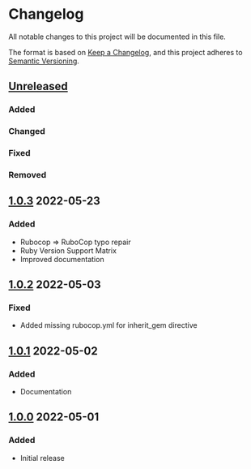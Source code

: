 # Changelog
All notable changes to this project will be documented in this file.

The format is based on [Keep a Changelog](https://keepachangelog.com/en/1.0.0/),
and this project adheres to [Semantic Versioning](https://semver.org/spec/v2.0.0.html).

## [Unreleased]
### Added

### Changed

### Fixed

### Removed

## [1.0.3] 2022-05-23
### Added
* Rubocop => RuboCop typo repair
* Ruby Version Support Matrix
* Improved documentation

## [1.0.2] 2022-05-03
### Fixed
* Added missing rubocop.yml for inherit_gem directive

## [1.0.1] 2022-05-02
### Added
* Documentation

## [1.0.0] 2022-05-01
### Added
* Initial release

[Unreleased]: https://github.com/rubocop-lts/rubocop-ruby3_1/compare/v1.0.3...HEAD
[1.0.3]: https://github.com/rubocop-lts/rubocop-ruby3_1/compare/v1.0.2...v1.0.3
[1.0.2]: https://github.com/rubocop-lts/rubocop-ruby3_1/compare/v1.0.1...v1.0.2
[1.0.1]: https://github.com/rubocop-lts/rubocop-ruby3_1/compare/v1.0.0...v1.0.1
[1.0.0]: https://github.com/rubocop-lts/rubocop-ruby3_1/compare/c4cc8fb6374d338e2c328812b4f74c78dfe5cfbd...v1.0.0
